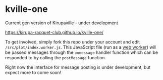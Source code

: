 # kville-one
Current gen version of Kirupaville - under development

https://kirupa-racquet-club.github.io/kville-one/

To get involved, simply fork this repo under your account and edit `/src/plot/index.worker.js`.  This JavaScript file (run as a [web worker](https://developer.mozilla.org/en-US/docs/Web/API/Web_Workers_API/Using_web_workers)) will be passed messages through the `onmessage` handler function which can be responded to by calling the `postMessage` function.

Right now the interface for message posting is under development, but expect more to come soon!